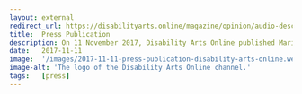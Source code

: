 ```yaml
---
layout: external
redirect_url: https://disabilityarts.online/magazine/opinion/audio-description-art-form-right/
title:  Press Publication
description: On 11 November 2017, Disability Arts Online published Mariana's article titled Audio Description - An Art Form In Its Own Right.
date:   2017-11-11 
image:  '/images/2017-11-11-press-publication-disability-arts-online.webp'
image-alt: 'The logo of the Disability Arts Online channel.'
tags:   [press]
---
```

